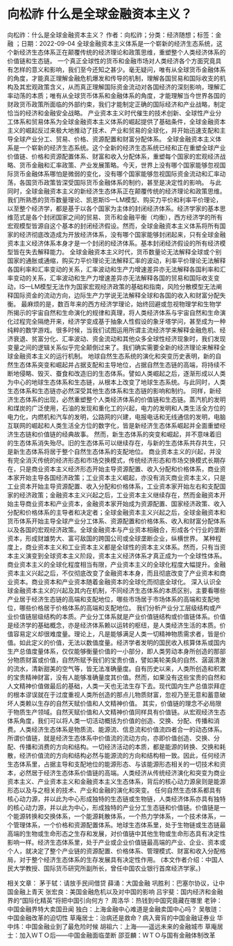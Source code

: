 # 向松祚  什么是全球金融资本主义？

向松祚：什么是全球金融资本主义？
作者：向松祚；分类：经济随想；标签：金融 ；日期：2022-09-04
全球金融资本主义体系是一个崭新的经济生态系统，这个新经济生态体系正在颠覆传统的经济理论和政策思维，重塑整个人类经济体系的价值链和生态链。
一个真正全球性的货币和金融市场对人类经济各个方面究竟具有怎样的意义和影响，我们至今还知之甚少。毫无疑问，唯有从全球货币金融体系的角度，才能真正理解金融危机爆发和传导的机制，理解各国贸易和国际收支的机构及其宏观政策含义，从而真正理解国际资金流动对各国经济的深刻影响，理解汇率动荡的本质；唯有从全球货币体系和金融体系的角度，才能理解当今世界各国的财政货币政策所面临的外部约束，我们才能制定正确的国际经济和产业战略，制定恰当的经济和金融安全战略。
产业资本主义时代催生的技术创新、全球性产业分工体系和贸易体系为全球金融资本主义体系的崛起提供了基础条件，全球金融资本主义的崛起反过来极大地推动了技术、产业和贸易的全球化，并开始迅速支配和主导全球产业分工、贸易、价格、资源配置和财富分配体系。
全球金融资本主义体系是一个崭新的经济生态系统。这个全新的经济生态系统已经和正在重塑全球产业价值链、价格和资源配置体系、财富和收入分配体系，重塑每个国家的宏观经济战略、货币金融和汇率政策、产业发展策略。今天，世界上没有哪个国家能够忽视国际货币金融体系哪怕是微弱的变化，没有哪个国家能够忽视国际资金流动和汇率动荡，各国货币政策皆深受国际货币金融体系的制约，甚至是决定性的影响。
与此同时，全球金融资本主义的新经济生态体系正在颠覆传统的经济理论和政策思维。我们所熟悉的货币数量理论、凯恩斯IS—LM模型、购买力平价和利率平价理论，以至整个经济学，都是基于以各个国家为主体的封闭经济体系。经济学家的基本思维范式是各个封闭国家之间的贸易、货币和金融平衡（均衡），西方经济学的所有宏观模型皆源自这个基本的封闭经济假设。然而，全球金融资本主义体系将所有国家的经济彻底改造成为开放经济体系，没有哪个国家能够封闭起来，只有全球金融资本主义经济体系本身才是一个封闭的经济体系。基本封闭经济假设的所有经济模型皆在失去解释能力。
全球金融资本主义时代，货币数量论无法解释全球或个别国家的通胀或通缩，购买力平价理论无法解释汇率的波动，利率平价理论无法解释各国利率和汇率变动的关系，汇率波动和生产力增速差异亦无法解释各国利率和汇率变动的关系，汇率波动和生产力增速差异亦无法解释各国的贸易和国际收支变动，IS—LM模型无法作为国家宏观经济政策的基础和指南，风险分散模型无法阐释国际资金的流动方向，边际生产力学说无法解释全球和各国的收入和财富分配失衡。
最麻烦的是，数百年来的西方经济学理论，始终回避或忽视物理学和生物学所揭示的宇宙自然和生命演化的规律和真理，将人类经济体系与宇宙自然和生命演化过程完全隔绝开来，经济学变成基于抽象人性假设的象牙塔学问，甚至成为一种纯粹的数学游戏。很多时候，当我们试图运用所谓主流经济学来解释金融危机、经济衰退、贫富分化、汇率波动、资金流动和其他众多全球性经济现象时，我们发现变量之间的逻辑关系似乎完全颠倒过来了。我们确实需要全新的经济理论来解释全球金融资本主义的运行机制。
地球自然生态系统的演化和突变历史表明，新的自然生态体系突变和崛起并占据支配和主导地位，占据自然生态链的高端，将持续不断地侵略、毁灭、蚕食和改造旧的生态体系。譬如人类崛起之后，逐渐形成以人类为中心的地球生态体系和生态链，从根本上改变了地球生态系统。与此同时，人类生态体系和生态链亦必然深受其他生态体系和生态链的影响和制约。
同样，新经济生态体系的出现，必然重塑整个人类经济体系的价值链和生态链。蒸汽机的发明和煤炭的广泛使用，石油的发现和重化工的兴起，电力的发明和人类生活全方位的电力化，内燃机和汽车的发明，公路网的兴建，电报电话和无线通信的发明，电脑互联网的崛起和人类生活全方位的数字化，皆是新经济生态体系崛起并全面重塑经济生态链和价值链的经典故事。
然而，新生态体系的突变和崛起，并不意味着旧的生态体系消失殆尽。旧的生态体系可以继续存在，与新的生态体系共存共生，只是新生态体系将居于整个自然生态体系的支配地位。
商业资本主义的兴起，并没有完全消灭传统的经济形态和市场交换模式，传统经济形态和市场交换模式长期存在，只是商业资本主义经济形态开始主导资源配置、收入分配和价格体系，商业资本家开始主导各国经济政策；工业资本主义崛起，亦没有消灭商业资本主义，只是工业资本开始主导资源配置、收入分配和价格体系，工业资本家开始左右和支配国家的经济政策；金融资本主义兴起之后，工业资本主义继续存在，然而金融资本开始主导商业资本和产业资本，金融资本家开始成为资源配置、国家经济政策、收入分配和价格体系的主导者和决定者；全球金融资本主义兴起之后，全球金融资本和货币体系开始主导全球产业分工体系、资源配置和价格体系、收入和财富分配体系以及各国的宏观经济政策。全球金融资本与产业资本相融合，形成各个行业的垄断资本，形成财雄势大、富可敌国的跨国公司或全球垄断企业，纵横世界。
某种程度上，商业资本主义和工业资本主义都是全球性的资本主义体系。然而，只有当资本主义演变到全球资本主义阶段，资本主义经济体系才真正成为一个全球性体系。商业资本主义的全球化程度相当有限，产业资本主义的全球化程度大幅提升。金融资本主义兴起之后，不仅彻底改变了金融资本本身，而且彻底改变了产业资本和商业资本。商业资本和产业资本随着金融资本的全球化而彻底全球化。
深入认识全球金融资本主义的兴起及其内在机制，不同经济生态体系的本质区别，主要看哪些产业居于经济生态链的高端和支配地位，哪些市场居于市场体系的高端和支配地位，哪些价格居于价格体系的高端和支配地位。
我们分析产业分工层级结构或产业价值链层级结构的本质。产业分工体系就是产业价值链结构或价值链体系。价值是经济学的基础概念，亦是经济体系赖以运转的枢纽，是人类经济生活的本质。价值容易定义却很难度量。理论上，凡是能够满足人类一切精神物质需求者，皆是价值。如此定义的价值，无法以数值度量。经济学者发明的国民收入核算体系或国内生产总值度量体系，仅仅能够衡量价值的一小部分，即人类劳动本身所创造的那部分物质财富或价值，自然所赋予我们的宝贵价值，譬如美轮美奂的自然、潺潺清澈的流水，清新甜美的空气等，皆无法准确量度。自有历史以来，人类所创造和积累的宝贵精神财富，没有人能够准确量度其价值。然而，如果没有这些宝贵的自然和人文精神价值做最后的基础，人类一天也无法生存下去。现代国内生产总值崇拜症的根本谬误就在于过度重视人类所创造的那点儿物质财富，忽视乃至无意和蓄意破坏人类赖以生存的自然天赋价值和人文精神价值。
其实，价值链的理念不必局限于物质生产领域。自然天赋价值和人文精神价值同样具有价值链。从宏观经济生态体系角度，我们可以将人类一切活动概括为价值的创造、交换、分配、传播和消费。人类经济生态体系是物质流、能源流、信息流和价值流四者合一的动态体系。所谓价值链，就是经济生态体系中价值流的流动方向，亦即价值创造、交换、分配、传播和消费的方向和结构。一切经济活动的本质，都是能源的转换、交换和耗散，经济价值流的方向和结构必然与能源流的方向和结构相一致。因此，任何经济生态体系里，占据主导和支配地位的能源形态、与该能源形态相关的一切技术和资本，必然居于经济生态体系价值链的高端。人类经济从传统经济演化和突变为商业资本主义、产业资本主义和金融资本主义生态体系，背后的核心动力源泉则是能源形态以及与之相关的技术、产业和金融的演化和突变。
任何自然生态体系都具有核心动力源，并以此为中心形成独特的生态链或生物链，人类经济体系亦具有独特的核心动力源，并以此为中心，形成独特的产业分工生态链和价值链。价值链是一个能源转换和交换体系，一个能源耗散体系，一个热力学体系，一个技术体系，一个管理体系，一个价格和资源配置体系。地球生态体系里，处于生物链或生态链最高端的生物或生命形态之生存和发展，对价值链中其他生物或生命形态具有决定性影响一样。经济生态体系里，处于产业或企业价值链最高端的产业、企业、资本或个人，就决定了整个产业链的资源配置、价格体系、管理模式、财富和收入分配格局，对于整个经济生态体系的生存发展具有决定性作用。
(本文作者介绍：中国人民大学教授、国际货币研究所副所长，曾任中国农业银行首席经济学家。)

相关文章：
茅于轼：请放手民间借贷
薛涌：大国金融
巩胜利：巴塞尔协议，让中国金融上青天
张宏良：美国金融危机以及对中国的影响
吕宇斐：国内经济和金融界的“国际化精英”将把中国引向何方？
周洛华：热钱到中国究竟藏在哪里
老钟：中国金融界特大卖国丑闻
独白：上海金融中心难道是金融卖国中心吗？
吴敬琏：中国金融改革的迫切性
草庵居士：治病还是救命？病入膏肓的中国金融证券业
华中炜：中国金融业到了最危险时候
胡祖六：上海——遥远未来的金融城市
草庵居士：加入ＷＴＯ后——中国金融面临垄断
邵亚麟：ＷＴＯ与国有金融体制改革
